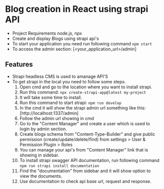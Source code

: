 # Blog creation in React using strapi API

- Project Requirements
    node.js, npx
- Create and display Blogs using strapi api's
- To start your application you need run following command
    `npm start`
- To access the admin section: [<your_application_url>/admin]

## Features

- Strapi headless CMS is used to amanage API'S
- To get strapi in the local you need to follow some steps.
    1. Open cmd and go to the location where you want to install strapi.
    2. Run this command:
        `npx create-strapi-app@latest my-project`
    3. It will take some time to install.
    4. Run this command to start strapi:
        `npm run develop`
    5. In the cmd it will show the strapi admin url something like this:
        [http://localhost:1337/admin]
    6. Follow the admin url showing in cmd
    7. Go to the "Content Manager" and create a user which is used to login by admin section.
    8. Create blogs schema from "Content-Type-Builder" and give public permission (create/update/delete/find) from settings > User & Permission Plugin > Roles
    9. You can manage your api's from "Content Manager" link that is showing in sidebar.
    10. To install strapi swagger API documentation, run following command
        `npm run strapi install documentation`
    11. Find the "documentation" from sidebar and it will show option to view the documents.
    12. Use documentation to check api base url, request and response.